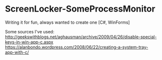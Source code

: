 # ScreenLocker-SomeProcessMonitor
Writing it for fun, always wanted to create one [C#, WinForms]

Some sources I've used:
http://geekswithblogs.net/aghausman/archive/2009/04/26/disable-special-keys-in-win-app-c.aspx
https://alanbondo.wordpress.com/2008/06/22/creating-a-system-tray-app-with-c/
